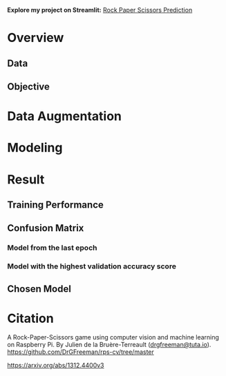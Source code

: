 **Explore my project on Streamlit:** [Rock Paper Scissors Prediction](https://rock-paper-sciapprs-prediction-das.streamlit.app/)
# Overview
## Data
## Objective
# Data Augmentation
# Modeling
# Result
## Training Performance
## Confusion Matrix
### Model from the last epoch
### Model with the highest validation accuracy score
## Chosen Model
# Citation
A Rock-Paper-Scissors game using computer vision and machine learning on Raspberry Pi.
By Julien de la Bruère-Terreault (drgfreeman@tuta.io). https://github.com/DrGFreeman/rps-cv/tree/master

https://arxiv.org/abs/1312.4400v3
